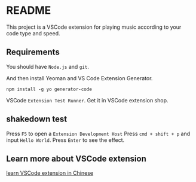 # README

This project is a VSCode extension for playing music according to your code type and speed.

## Requirements

You should have `Node.js` and `git`. 

And then install Yeoman and VS Code Extension Generator.
```
npm install -g yo generator-code
```

VSCode `Extension Test Runner`. Get it in VSCode extension shop.

## shakedown test
Press `F5` to open a `Extension Development Host`
Press `cmd + shift + p` and input `Hello World`. Press `Enter` to see the effect.

## Learn more about VSCode extension

[learn VSCode extension in Chinese](https://liiked.github.io/VS-Code-Extension-Doc-ZH/#/get-started/your-first-extension)
